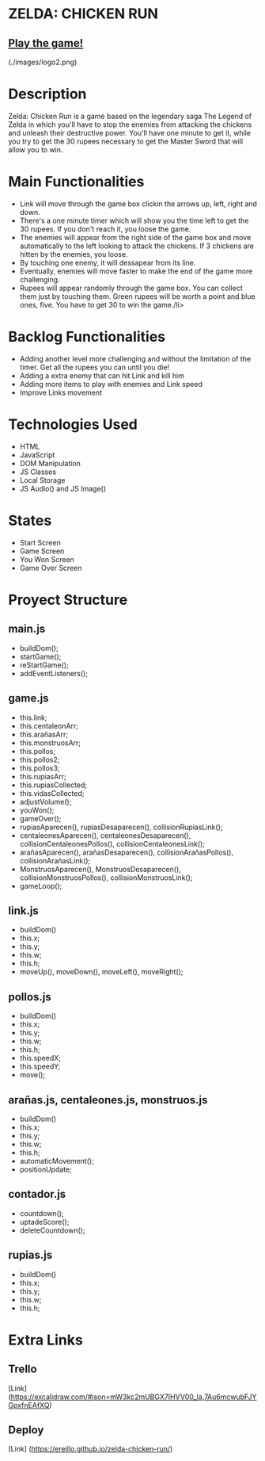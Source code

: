 # ZELDA: CHICKEN RUN

## [Play the game!](https://ereillo.github.io/zelda-chicken-run/)

(./images/logo2.png)

# Description

<p>Zelda: Chicken Run is a game based on the legendary saga The Legend of Zelda in which you'll have to stop the enemies from attacking the chickens and unleash their destructive power. You'll have one minute to get it, while you try to get the 30 rupees necessary to get the Master Sword that will allow you to win. </p>

# Main Functionalities

<ul>
  <li>Link will move through the game box clickin the arrows up, left, right and down.</li>
  <li>There's a one minute timer which will show you the time left to get the 30 rupees. If you don't reach it, you loose the game.</li>
  <li>The enemies will appear from the right side of the game box and move automatically to the left looking to attack the chickens. If 3 chickens are hitten by the enemies, you loose.</li>
  <li>By touching one enemy, it will dessapear from its line.</li>
  <li>Eventually, enemies will move faster to make the end of the game more challenging.</li>
  <li>Rupees will appear randomly through the game box. You can collect them just by touching them. Green rupees will be worth a point and blue ones, five. You have to get 30 to win the game./li>
</ul>

# Backlog Functionalities

<ul>
  <li>Adding another level more challenging and without the limitation of the timer. Get all the rupees you can until you die!</li>
  <li>Adding a extra enemy that can hit Link and kill him</li>
  <li>Adding more items to play with enemies and Link speed</li>
  <li>Improve Links movement</li>
</ul>

# Technologies Used

<ul>
  <li>HTML</li>
  <li>JavaScript</li>
  <li>DOM Manipulation</li>
  <li>JS Classes</li>
  <li>Local Storage</li>
  <li>JS Audio() and JS Image()</li>
</ul>

# States

<ul>
  <li>Start Screen</li>
  <li>Game Screen</li>
  <li>You Won Screen</li>
  <li>Game Over Screen</li>
</ul>

# Proyect Structure

## main.js

<ul>
  <li>buildDom();</li>
  <li>startGame();</li>
  <li>reStartGame();</li>
  <li>addEventListeners();</li>
</ul>

## game.js

<ul>
  <li>this.link;</li>
  <li>this.centaleonArr;</li>
  <li>this.arañasArr;</li>
  <li>this.monstruosArr;</li>
  <li>this.pollos;</li>
  <li>this.pollos2;</li>
  <li>this.pollos3;</li>
  <li>this.rupiasArr;</li>
  <li>this.rupiasCollected;</li>
  <li>this.vidasCollected;</li>
  <li>adjustVolume();</li>
  <li>youWon();</li>
  <li>gameOver();</li>
  <li>rupiasAparecen(), rupiasDesaparecen(), collisionRupiasLink();</li>
  <li>centaleonesAparecen(), centaleonesDesaparecen(), collisionCentaleonesPollos(), collisionCentaleonesLink();</li>
  <li>arañasAparecen(), arañasDesaparecen(), collisionArañasPollos(), collisionArañasLink();</li>
  <li>MonstruosAparecen(), MonstruosDesaparecen(), collisionMonstruosPollos(), collisionMonstruosLink();</li>
  <li>gameLoop();</li>
</ul>

## link.js

<ul>
  <li>buildDom()</li>
  <li>this.x;</li>
  <li>this.y;</li>
  <li>this.w;</li>
  <li>this.h;</li>
  <li>moveUp(), moveDown(), moveLeft(), moveRight();</li>
  </ul>

## pollos.js

<ul>
<li>buildDom()</li>
  <li>this.x;</li>
  <li>this.y;</li>
  <li>this.w;</li>
  <li>this.h;</li>
  <li>this.speedX;</li>
  <li>this.speedY;</li>
  <li>move();</li>
  </ul>
  
## arañas.js, centaleones.js, monstruos.js

<ul>
  <li>buildDom()</li>
  <li>this.x;</li>
  <li>this.y;</li>
  <li>this.w;</li>
  <li>this.h;</li>
  <li>automaticMovement();</li>
  <li>positionUpdate;</li>
</ul>

## contador.js

<ul>
  <li>countdown();</li>
  <li>uptadeScore();</li>
  <li>deleteCountdown();</li>
</ul>

## rupias.js

<ul>
  <li>buildDom()</li>
  <li>this.x;</li>
  <li>this.y;</li>
  <li>this.w;</li>
  <li>this.h;</li>
</ul>

# Extra Links
## Trello
[Link] (https://excalidraw.com/#json=mW3kc2mUBGX7IHVV00_la,7Au6mcwubFJYGpxfnEAfXQ)

## Deploy
[Link] (https://ereillo.github.io/zelda-chicken-run/)

